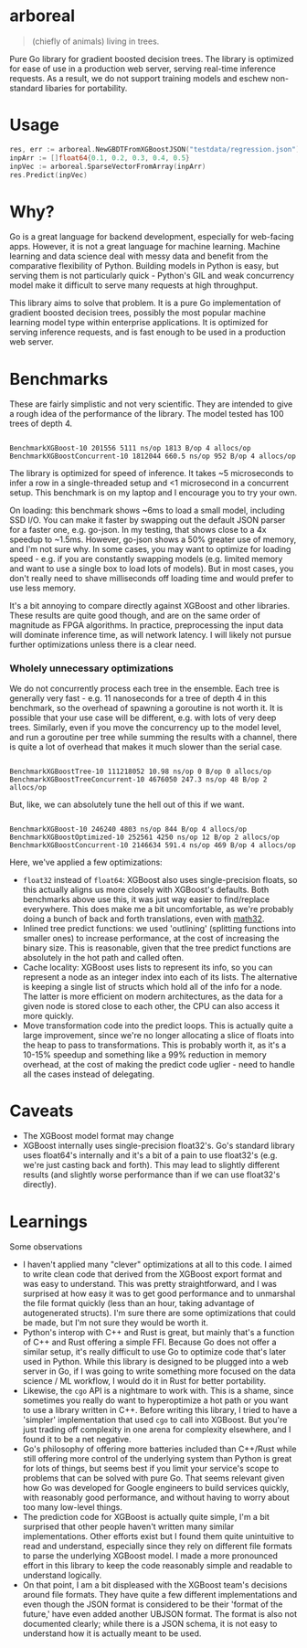 # arboreal

> (chiefly of animals) living in trees.

Pure Go library for gradient boosted decision trees. The library is optimized for ease of use in a production web server, serving real-time inference requests. As a result, we do not support training models and eschew non-standard libaries for portability.

# Usage

```go
res, err := arboreal.NewGBDTFromXGBoostJSON("testdata/regression.json")
inpArr := []float64{0.1, 0.2, 0.3, 0.4, 0.5}
inpVec := arboreal.SparseVectorFromArray(inpArr)
res.Predict(inpVec)
```

# Why?

Go is a great language for backend development, especially for web-facing apps. However, it is not a great language for machine learning. Machine learning and data science deal with messy data and benefit from the comparative flexibility of Python. Building models in Python is easy, but serving them is not particularly quick - Python's GIL and weak concurrency model make it difficult to serve many requests at high throughput.

This library aims to solve that problem. It is a pure Go implementation of gradient boosted decision trees, possibly the most popular machine learning model type within enterprise applications. It is optimized for serving inference requests, and is fast enough to be used in a production web server.

# Benchmarks

These are fairly simplistic and not very scientific. They are intended to give a rough idea of the performance of the library. The model tested has 100 trees of depth 4.

```

BenchmarkXGBoost-10 201556 5111 ns/op 1813 B/op 4 allocs/op
BenchmarkXGBoostConcurrent-10 1812044 660.5 ns/op 952 B/op 4 allocs/op

```

The library is optimized for speed of inference. It takes ~5 microseconds to infer a row in a single-threaded setup and <1 microsecond in a concurrent setup. This benchmark is on my laptop and I encourage you to try your own.

On loading: this benchmark shows ~6ms to load a small model, including SSD I/O. You can make it faster by swapping out the default JSON parser for a faster one, e.g. go-json. In my testing, that shows close to a 4x speedup to ~1.5ms. However, go-json shows a 50% greater use of memory, and I'm not sure why. In some cases, you may want to optimize for loading speed - e.g. if you are constantly swapping models (e.g. limited memory and want to use a single box to load lots of models). But in most cases, you don't really need to shave milliseconds off loading time and would prefer to use less memory.

It's a bit annoying to compare directly against XGBoost and other libraries. These results are quite good though, and are on the same order of magnitude as FPGA algorithms. In practice, preprocessing the input data will dominate inference time, as will network latency. I will likely not pursue further optimizations unless there is a clear need.

### Wholely unnecessary optimizations

We do not concurrently process each tree in the ensemble. Each tree is generally very fast - e.g. 11 nanoseconds for a tree of depth 4 in this benchmark, so the overhead of spawning a goroutine is not worth it. It is possible that your use case will be different, e.g. with lots of very deep trees. Similarly, even if you move the concurrency up to the model level, and run a goroutine per tree while summing the results with a channel, there is quite a lot of overhead that makes it much slower than the serial case.

```

BenchmarkXGBoostTree-10 111218052 10.98 ns/op 0 B/op 0 allocs/op
BenchmarkXGBoostTreeConcurrent-10 4676050 247.3 ns/op 48 B/op 2 allocs/op

```

But, like, we can absolutely tune the hell out of this if we want.

```

BenchmarkXGBoost-10 246240 4803 ns/op 844 B/op 4 allocs/op
BenchmarkXGBoostOptimized-10 252561 4250 ns/op 12 B/op 2 allocs/op
BenchmarkXGBoostConcurrent-10 2146634 591.4 ns/op 469 B/op 4 allocs/op

```

Here, we've applied a few optimizations:

- `float32` instead of `float64`: XGBoost also uses single-precision floats, so this actually aligns us more closely with XGBoost's defaults. Both benchmarks above use this, it was just way easier to find/replace everywhere. This does make me a bit uncomfortable, as we're probably doing a bunch of back and forth translations, even with [math32](https://github.com/chewxy/math32).
- Inlined tree predict functions: we used 'outlining' (splitting functions into smaller ones) to increase performance, at the cost of increasing the binary size. This is reasonable, given that the tree predict functions are absolutely in the hot path and called often.
- Cache locality: XGBoost uses lists to represent its info, so you can represent a node as an integer index into each of its lists. The alternative is keeping a single list of structs which hold all of the info for a node. The latter is more efficient on modern architectures, as the data for a given node is stored close to each other, the CPU can also access it more quickly.
- Move transformation code into the predict loops. This is actually quite a large improvement, since we're no longer allocating a slice of floats into the heap to pass to transformations. This is probably worth it, as it's a 10-15% speedup and something like a 99% reduction in memory overhead, at the cost of making the predict code uglier - need to handle all the cases instead of delegating.

# Caveats

- The XGBoost model format may change
- XGBoost internally uses single-precision float32's. Go's standard library uses float64's internally and it's a bit of a pain to use float32's (e.g. we're just casting back and forth). This may lead to slightly different results (and slightly worse performance than if we can use float32's directly).

# Learnings

Some observations

- I haven't applied many "clever" optimizations at all to this code. I aimed to write clean code that derived from the XGBoost export format and was easy to understand. This was pretty straightforward, and I was surprised at how easy it was to get good performance and to unmarshal the file format quickly (less than an hour, taking advantage of autogenerated structs). I'm sure there are some optimizations that could be made, but I'm not sure they would be worth it.
- Python's interop with C++ and Rust is great, but mainly that's a function of C++ and Rust offering a simple FFI. Because Go does not offer a similar setup, it's really difficult to use Go to optimize code that's later used in Python. While this library is designed to be plugged into a web server in Go, if I was going to write something more focused on the data science / ML workflow, I would do it in Rust for better portability.
- Likewise, the `cgo` API is a nightmare to work with. This is a shame, since sometimes you really do want to hyperoptimize a hot path or you want to use a library written in C++. Before writing this library, I tried to have a 'simpler' implementation that used `cgo` to call into XGBoost. But you're just trading off complexity in one arena for complexity elsewhere, and I found it to be a net negative.
- Go's philosophy of offering more batteries included than C++/Rust while still offering more control of the underlying system than Python is great for lots of things, but seems best if you limit your service's scope to problems that can be solved with pure Go. That seems relevant given how Go was developed for Google engineers to build services quickly, with reasonably good performance, and without having to worry about too many low-level things.
- The prediction code for XGBoost is actually quite simple, I'm a bit surprised that other people haven't written many similar implementations. Other efforts exist but I found them quite unintuitive to read and understand, especially since they rely on different file formats to parse the underlying XGBoost model. I made a more pronounced effort in this library to keep the code reasonably simple and readable to understand logically.
- On that point, I am a bit displeased with the XGBoost team's decisions around file formats. They have quite a few different implementations and even though the JSON format is considered to be their 'format of the future,' have even added another UBJSON format. The format is also not documented clearly; while there is a JSON schema, it is not easy to understand how it is actually meant to be used.
